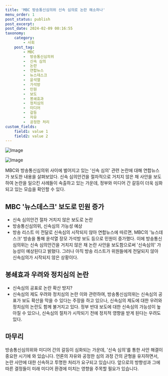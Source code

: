 ```yaml
---
title: 'MBC 방송통신심의위 신속 심의로 논란 해소하나'
menu_order: 1
post_status: publish
post_excerpt: 
post_date: 2024-02-09 00:16:55
taxonomy:
    category:
        - 사회
    post_tag:
        - MBC
        -  방송통신심의위
        -  신속 심의
        -  논란
        -  연합뉴스
        -  뉴스데스크
        -  윤석열
        -  가석방
        -  민원
        -  보도
        -  봉쇄효과
        -  정치심의
        -  미디어
        -  갈등
        -  자유
        -  공정한 처리
custom_fields:
    field1: value 1
    field2: value 2
---
```


![Image](https://imgnews.pstatic.net/image/006/2024/02/08/0000122274_001_20240208180402929.png?type=w647)

![Image](https://imgnews.pstatic.net/image/006/2024/02/08/0000122274_002_20240208180403007.jpg?type=w647)

MBC와 방송통신심의위 사이에 벌어지고 있는 '신속 심의' 관련 논란에 대해 연합뉴스가 보도한 내용을 살펴보았다. 신속 심의안건을 절차적으로 거치지 않은 채 사안을 보도하여 논란을 일으킨 사례들이 속출하고 있는 가운데, 정부와 미디어 간 갈등이 더욱 심화되고 있는 모습을 확인할 수 있다. 
## MBC '뉴스데스크' 보도로 민원 증가
- 신속 심의안건 절차 거치지 않은 보도로 논란
- 방송통신심의위, 신속심의 가능성 예상
- 방송 리스트 미 전달로 신속심의 시작되지 않아
연합뉴스에 따르면, MBC의 '뉴스데스크' 방송을 통해 윤석열 장모 가석방 보도 등으로 민원이 증가했다. 이에 방송통신심의위는 신속 심의안건을 거치지 않은 채 논란 사안을 보도함으로써 '신속심의' 가능성이 예상된다고 밝혔다. 그러나 아직 방송 리스트가 위원들에게 전달되지 않아 신속심의가 시작되지 않은 상황이다.
## 봉쇄효과 우려와 정치심의 논란
- 신속심의 공표로 논란 확산 방지?
- 신속심의 제도 우려와 정치심의 논란
이와 관련하여, 방송통신심의위는 신속심의 공표가 보도 확산을 막을 수 있다는 주장을 하고 있으나, 신속심의 제도에 대한 우려와 정치심의 논란도 함께 불거지고 있다. 정부 반대 보도에 대한 신속심의 가능성이 높아질 수 있으나, 신속심의 절차가 시작되기 전에 정치적 영향을 받게 된다는 우려도 있다.
## 마무리
방송통신심의위와 미디어 간의 갈등이 심화되는 가운데, '신속 심의'를 통한 사안 해결이 중요한 시기에 와 있습니다. 언론의 자유와 공정한 심의 과정 간의 균형을 유지하면서, 논란 사안에 대한 신속하고 투명한 처리가 요구되고 있습니다. 앞으로의 방향성과 그에 따른 결정들이 미래 미디어 환경에 미치는 영향을 주목할 필요가 있습니다.

